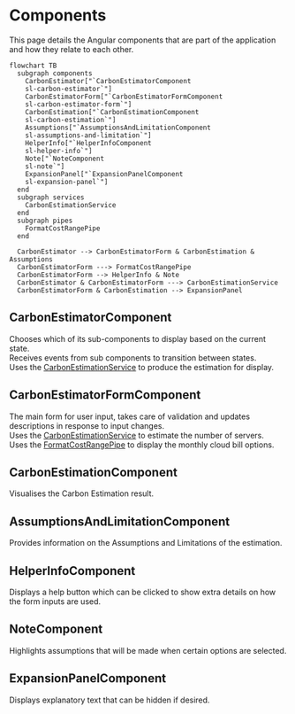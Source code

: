 # Components

This page details the Angular components that are part of the application and how they relate to each other.

```mermaid
flowchart TB
  subgraph components
    CarbonEstimator["`CarbonEstimatorComponent
    sl-carbon-estimator`"]
    CarbonEstimatorForm["`CarbonEstimatorFormComponent
    sl-carbon-estimator-form`"]
    CarbonEstimation["`CarbonEstimationComponent
    sl-carbon-estimation`"]
    Assumptions["`AssumptionsAndLimitationComponent
    sl-assumptions-and-limitation`"]
    HelperInfo["`HelperInfoComponent
    sl-helper-info`"]
    Note["`NoteComponent
    sl-note`"]
    ExpansionPanel["`ExpansionPanelComponent
    sl-expansion-panel`"]
  end
  subgraph services
    CarbonEstimationService
  end
  subgraph pipes
    FormatCostRangePipe
  end

  CarbonEstimator --> CarbonEstimatorForm & CarbonEstimation & Assumptions
  CarbonEstimatorForm ---> FormatCostRangePipe
  CarbonEstimatorForm --> HelperInfo & Note
  CarbonEstimator & CarbonEstimatorForm ---> CarbonEstimationService
  CarbonEstimatorForm & CarbonEstimation --> ExpansionPanel
```

## CarbonEstimatorComponent

Chooses which of its sub-components to display based on the current state.  
Receives events from sub components to transition between states.  
Uses the [CarbonEstimationService](services.md#carbonestimationservice) to produce the estimation for display.

## CarbonEstimatorFormComponent

The main form for user input, takes care of validation and updates descriptions in response to input changes.  
Uses the [CarbonEstimationService](services.md#carbonestimationservice) to estimate the number of servers.  
Uses the [FormatCostRangePipe](pipes.md#formatcostrangepipe) to display the monthly cloud bill options.

## CarbonEstimationComponent

Visualises the Carbon Estimation result.

## AssumptionsAndLimitationComponent

Provides information on the Assumptions and Limitations of the estimation.

## HelperInfoComponent

Displays a help button which can be clicked to show extra details on how the form inputs are used.

## NoteComponent

Highlights assumptions that will be made when certain options are selected.

## ExpansionPanelComponent

Displays explanatory text that can be hidden if desired.
